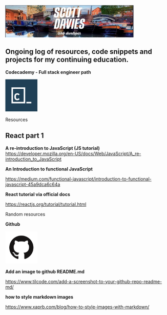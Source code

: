 <img src='images/photo.jpeg' width='400' height='100' alt='logo'/>


## Ongoing log of resources, code snippets and projects for my continuing education.


__Codecademy - Full stack engineer path__


<img src='images/codecademy.png' width='100' height='100' alt='codecademy logo'/>

Resources


<h2>React part 1</h2>

__A re-introduction to JavaScript (JS tutorial)__
https://developer.mozilla.org/en-US/docs/Web/JavaScript/A_re-introduction_to_JavaScript

__An Introduction to functional JavaScript__

https://medium.com/functional-javascript/introduction-to-functional-javascript-45a9dca6c64a

__React tutorial via official docs__

https://reactjs.org/tutorial/tutorial.html


Random resources

__Github__

<img src='images/github.png' width='100' height='100' alt='github logo'/>


__Add an image to github README.md__

https://www.tilcode.com/add-a-screenshot-to-your-github-repo-readme-md/

__how to style markdown images__

https://www.xaprb.com/blog/how-to-style-images-with-markdown/

